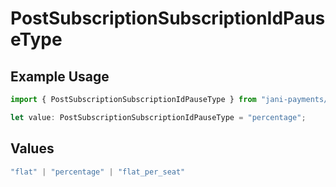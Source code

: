 # PostSubscriptionSubscriptionIdPauseType

## Example Usage

```typescript
import { PostSubscriptionSubscriptionIdPauseType } from "jani-payments/models/operations";

let value: PostSubscriptionSubscriptionIdPauseType = "percentage";
```

## Values

```typescript
"flat" | "percentage" | "flat_per_seat"
```